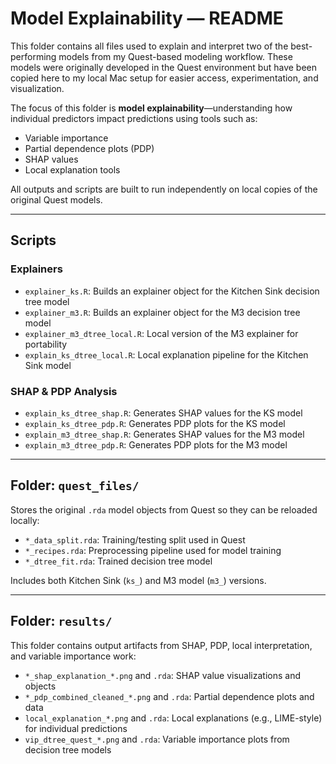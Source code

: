 # Model Explainability — README

This folder contains all files used to explain and interpret two of the best-performing models from my Quest-based modeling workflow. These models were originally developed in the Quest environment but have been copied here to my local Mac setup for easier access, experimentation, and visualization.

The focus of this folder is **model explainability**—understanding how individual predictors impact predictions using tools such as:
- Variable importance
- Partial dependence plots (PDP)
- SHAP values
- Local explanation tools

All outputs and scripts are built to run independently on local copies of the original Quest models.

---

## Scripts

### Explainers

- `explainer_ks.R`: Builds an explainer object for the Kitchen Sink decision tree model
- `explainer_m3.R`: Builds an explainer object for the M3 decision tree model
- `explainer_m3_dtree_local.R`: Local version of the M3 explainer for portability
- `explain_ks_dtree_local.R`: Local explanation pipeline for the Kitchen Sink model

### SHAP & PDP Analysis

- `explain_ks_dtree_shap.R`: Generates SHAP values for the KS model
- `explain_ks_dtree_pdp.R`: Generates PDP plots for the KS model
- `explain_m3_dtree_shap.R`: Generates SHAP values for the M3 model
- `explain_m3_dtree_pdp.R`: Generates PDP plots for the M3 model

---

## Folder: `quest_files/`

Stores the original `.rda` model objects from Quest so they can be reloaded locally:

- `*_data_split.rda`: Training/testing split used in Quest
- `*_recipes.rda`: Preprocessing pipeline used for model training
- `*_dtree_fit.rda`: Trained decision tree model

Includes both Kitchen Sink (`ks_`) and M3 model (`m3_`) versions.

---

## Folder: `results/`

This folder contains output artifacts from SHAP, PDP, local interpretation, and variable importance work:

- `*_shap_explanation_*.png` and `.rda`: SHAP value visualizations and objects
- `*_pdp_combined_cleaned_*.png` and `.rda`: Partial dependence plots and data
- `local_explanation_*.png` and `.rda`: Local explanations (e.g., LIME-style) for individual predictions
- `vip_dtree_quest_*.png` and `.rda`: Variable importance plots from decision tree models

